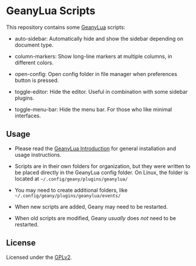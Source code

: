 # GeanyLua Scripts

This repository contains some [GeanyLua](https://plugins.geany.org/geanylua/) scripts:

* auto-sidebar: Automatically hide and show the sidebar depending on document type.

* column-markers: Show long-line markers at multiple columns, in different colors. 

* open-config: Open config folder in file manager when preferences button is pressed.

* toggle-editor: Hide the editor.  Useful in combination with some sidebar plugins.

* toggle-menu-bar: Hide the menu bar.  For those who like minimal interfaces.

## Usage

* Please read the [GeanyLua Introduction](https://plugins.geany.org/geanylua/geanylua-intro.html) for general installation and usage instructions.

* Scripts are in their own folders for organization, but they were written to be placed directly in the GeanyLua config folder.  On Linux, the folder is located at `~/.config/geany/plugins/geanylua/`

* You may need to create additional folders, like `~/.config/geany/plugins/geanylua/events/`

* When new scripts are added, Geany may need to be restarted.

* When old scripts are modified, Geany *usually* does *not* need to be restarted.

## License

Licensed under the [GPLv2](COPYING).
